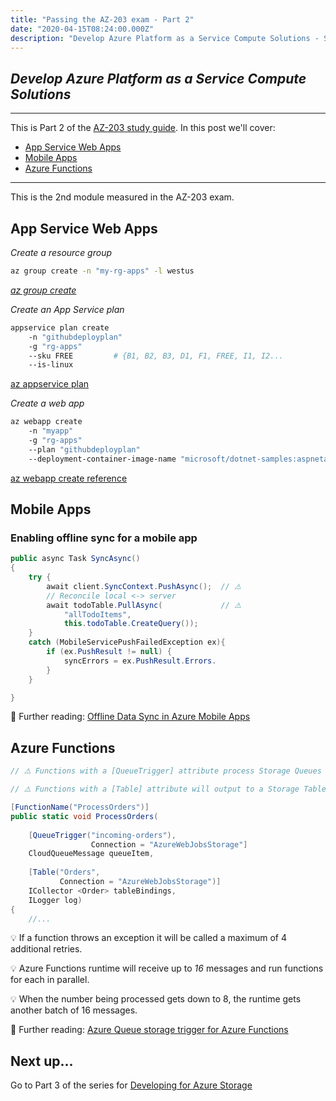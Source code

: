 ```yaml
---
title: "Passing the AZ-203 exam - Part 2"
date: "2020-04-15T08:24:00.000Z"
description: "Develop Azure Platform as a Service Compute Solutions - Study Guide"
---
```

## *Develop Azure Platform as a Service Compute Solutions*
---

 This is Part 2 of the [AZ-203 study guide](../passing-az-203-exam/). In this post we'll cover:

- [App Service Web Apps](#app-service-web-apps)
- [Mobile Apps](#mobile-apps)
- [Azure Functions](#azure-functions)

---

This is the 2nd module measured in the AZ-203 exam.

## App Service Web Apps

*Create a resource group*
```bash
az group create -n "my-rg-apps" -l westus
````

*[az group create](https://docs.microsoft.com/en-us/cli/azure/group?view=azure-cli-latest#az-group-create)*

*Create an App Service plan*
```bash
appservice plan create              
    -n "githubdeployplan"
    -g "rg-apps"
    --sku FREE         # {B1, B2, B3, D1, F1, FREE, I1, I2...
    --is-linux
````

[az appservice plan](https://docs.microsoft.com/en-us/cli/azure/appservice/plan?view=azure-cli-latest)

*Create a web app*

```bash
az webapp create
    -n "myapp"
    -g "rg-apps"
    --plan "githubdeployplan"
    --deployment-container-image-name "microsoft/dotnet-samples:aspnetapp"
```

[az webapp create reference](https://docs.microsoft.com/en-us/cli/azure/webapp?view=azure-cli-latest#az-webapp-create)

## Mobile Apps

### Enabling offline sync for a mobile app

```cs
public async Task SyncAsync()
{
    try {
        await client.SyncContext.PushAsync();  // ⚠️ 
        // Reconcile local <-> server
        await todoTable.PullAsync(             // ⚠️ 
            "allTodoItems",
            this.todoTable.CreateQuery());
    }
    catch (MobileServicePushFailedException ex){
        if (ex.PushResult != null) {
            syncErrors = ex.PushResult.Errors.
        }
    }

}
```

📖 Further reading: [Offline Data Sync in Azure Mobile Apps](https://docs.microsoft.com/en-us/azure/app-service-mobile/app-service-mobile-offline-data-sync)

## Azure Functions

```cs
// ⚠️ Functions with a [QueueTrigger] attribute process Storage Queues messages

// ⚠️ Functions with a [Table] attribute will output to a Storage Table.

[FunctionName("ProcessOrders")]
public static void ProcessOrders(
    
    [QueueTrigger("incoming-orders"),
                  Connection = "AzureWebJobsStorage"]
    CloudQueueMessage queueItem,
    
    [Table("Orders",           
           Connection = "AzureWebJobsStorage")]
    ICollector <Order> tableBindings,
    ILogger log)
{
    //... 
```

💡 If a function throws an exception it will be called a maximum of 4 additional retries.

💡 Azure Functions runtime will receive up to *16* messages and run functions for each in parallel.

💡 When the number being processed gets down to 8, the runtime gets another batch of 16 messages.

📖 Further reading: [Azure Queue storage trigger for Azure Functions](https://docs.microsoft.com/en-us/azure/azure-functions/functions-bindings-storage-queue-trigger?tabs=csharp)


## Next up...

Go to Part 3 of the series for [Developing for Azure Storage](../passing-az-203-p3-azure-storage)